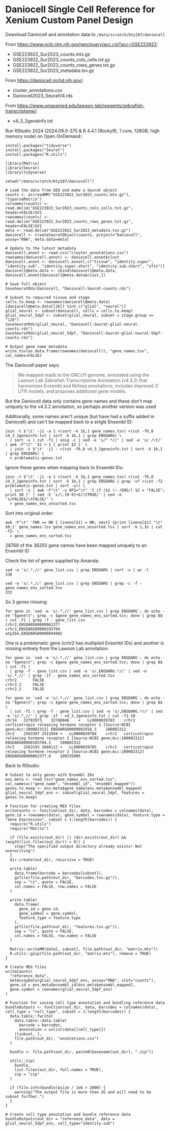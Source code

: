 # Daniocell Single Cell Reference for Xenium Custom Panel Design

Download Daniocell and annotation data to `/data/scratch/bty107/daniocell`

From https://www.ncbi.nlm.nih.gov/geo/query/acc.cgi?acc=GSE223922:

- GSE223922_Sur2023_counts.mtx.gz
- GSE223922_Sur2023_counts_cols_cells.txt.gz
- GSE223922_Sur2023_counts_rows_genes.txt.gz
- GSE223922_Sur2023_metadata.tsv.gz

From https://daniocell.nichd.nih.gov/:

- cluster_annotations.csv
- Daniocell2023_SeuratV4.rds

From https://www.umassmed.edu/lawson-lab/reagents/zebrafish-transcriptome/:

- v4_3_2geneinfo.txt

Run RStudio 2024 (2024.09.0-375 & R 4.4.1 (Rocky9), 1 core, 128GB, high memory node) on Open OnDemand::

```
install.packages("tidyverse")
install.packages("Seurat")
install.packages("R.utils")

library(Matrix)
library(Seurat)
library(tidyverse)

setwd("/data/scratch/bty107/daniocell")

# Load the data from GEO and make a Seurat object
counts <- as(readMM("GSE223922_Sur2023_counts.mtx.gz"), "CsparseMatrix")
colnames(counts) <- read.delim("GSE223922_Sur2023_counts_cols_cells.txt.gz", header=FALSE)$V1
rownames(counts) <- read.delim("GSE223922_Sur2023_counts_rows_genes.txt.gz", header=FALSE)$V1
meta <- read.delim("GSE223922_Sur2023_metadata.tsv.gz")
daniocell <- CreateSeuratObject(counts, project="Daniocell", assay="RNA", meta.data=meta)

# Update to the latest metadata
daniocell.annot <- read.csv("cluster_annotations.csv")
rownames(daniocell.annot) <- daniocell.annot$clust
daniocell.annot <- daniocell.annot[,c("tissue", "identity.super", "identity.sub", "identity.super.short", "identity.sub.short", "zfin")]
daniocell@meta.data <- cbind(daniocell@meta.data, daniocell.annot[daniocell@meta.data$clust,])

# Save full object
SaveSeuratRds(daniocell, "Daniocell-Seurat-counts.rds")

# Subset to required tissue and stage
cells.to.keep <- rownames(daniocell@meta.data)[daniocell@meta.data[[26]] %in% c("glial", "neural")]
glial_neural <- subset(daniocell, cells = cells.to.keep)
glial_neural_5dpf <- subset(glial_neural, subset = stage.group == "120")
SaveSeuratRds(glial_neural, "Daniocell-Seurat-glial-neural-counts.rds")
SaveSeuratRds(glial_neural_5dpf, "Daniocell-Seurat-glial-neural-5dpf-counts.rds")

# Output gene name metadata
write_tsv(as.data.frame(rownames(daniocell)), "gene_names.tsv", col_names=FALSE)
```

The Daniocell paper says:

> We mapped reads to the GRCz11 genome, annotated using the Lawson Lab Zebrafish Transcriptome Annotation (v4.3.2) that harmonizes Ensembl and Refseq annotations, includes improved 3' UTR models, and proposes additional gene models.

But the Daniocell data only contains gene names and these don't map uniquely to the v4.3.2 annotation, so perhaps another version was used

Additionally, some names aren't unique (but have had a suffix added in Daniocell) and can't be mapped back to a single Ensembl ID:

```
join -t $'\t' -j1 -a 1 <(sort -k 1b,1 gene_names.tsv) <(cut -f6,8 v4_3_2geneinfo.txt | sort -k 1b,1 | grep ENSDARG) \
  | sort -u | cut -f1 | uniq -c | sed -e 's/^ *//' | sed -e 's/ /\t/' | awk -F"\t" '$1 > 1 { print $2 }' \
  | join -t $'\t' -j1 - <(cut -f6,8 v4_3_2geneinfo.txt | sort -k 1b,1 | grep ENSDARG) \
  > problematic-genes.txt
```

Ignore these genes when mapping back to Ensembl IDs:

```
join -t $'\t' -j1 -a 1 <(sort -k 1b,1 gene_names.tsv) <(cut -f6,8 v4_3_2geneinfo.txt | sort -k 1b,1 | grep ENSDARG | grep -vf <(cut -f2 problematic-genes.txt | sort -u)) \
  | sort -u | awk -F"\t" -v OFS="\t" '{ if ($2 !~ /ENS/) $2 = "FALSE"; print $0 }' | sed -E 's/\.[0-9]+$/\tTRUE/' | sed -e 's/FALSE$/\tFALSE/' \
  > gene_names_ens_unsorted.tsv
```

Sort into original order:

```
awk -F"\t" 'FNR == NR { lineno[$1] = NR; next} {print lineno[$1] "\t" $0;}' gene_names.tsv gene_names_ens_unsorted.tsv | sort -k 1,1n | cut -f2- \
  > gene_names_ens_sorted.tsv
```

28769 of the 36250 gene names have been mapped uniquely to an Ensembl ID

Check the list of genes supplied by Amanda:

```
sed -e 's/.*,//' gene_list.csv | grep ENSDARG | sort -u | wc -l
336
```

```
sed -e 's/.*,//' gene_list.csv | grep ENSDARG | grep -c -f - gene_names_ens_sorted.tsv
333
```

So 3 genes missing:

```
for gene in `sed -e 's/.*,//' gene_list.csv | grep ENSDARG`; do echo -ne "$gene\t"; grep -c $gene gene_names_ens_sorted.tsv; done | grep 0$ | cut -f1 | grep -f - gene_list.csv
crhr2,ENSDARG00000062377
crhr2,ENSDARG00000103704
atp2b4,ENSDARG00000044902
```

One is a problematic gene (crhr2 has multipled Ensembl IDs) and another is missing entirely from the Lawson Lab annotation:

```
for gene in `sed -e 's/.*,//' gene_list.csv | grep ENSDARG`; do echo -ne "$gene\t"; grep -c $gene gene_names_ens_sorted.tsv; done | grep 0$ | cut -f1 \
  | grep -f - gene_list.csv | sed -e 's/,ENSDARG.*//' | sed -e 's/.*,//' | grep -if - gene_names_ens_sorted.tsv
crhr2		FALSE
crhr2.1		FALSE
crhr2.2		FALSE

for gene in `sed -e 's/.*,//' gene_list.csv | grep ENSDARG`; do echo -ne "$gene\t"; grep -c $gene gene_names_ens_sorted.tsv; done | grep 0$ \
  | cut -f1 | grep -f - gene_list.csv | sed -e 's/,ENSDARG.*//' | sed -e 's/.*,//' | grep -if - v4_3_2geneinfo.txt | cut -f1-10
chr14	32783973	32788046	+	LL0000039783	crhr2	corticotropin releasing hormone receptor 2 [Source:NCBI gene;Acc:100002312]	ENSDARG00000092918.3	100002312
chr2	2503397	2511944	+	LL0000039784	crhr2	corticotropin releasing hormone receptor 2 [Source:NCBI gene;Acc:100002312]	ENSDARG00000103704.2	100002312
chr2	2563193	2608112	+	LL0000039785	crhr2	corticotropin releasing hormone receptor 2 [Source:NCBI gene;Acc:100002312]	ENSDARG00000062377.6	100335005
```

Back to RStudio:

```
# Subset to only genes with Ensembl IDs
ens.meta <- read_tsv("gene_names_ens_sorted.tsv", col_names=c("gene_name", "ensembl_id", "ensembl_mapped"))
genes.to.keep <- ens.meta$gene_name[ens.meta$ensembl_mapped]
glial_neural_5dpf_ens <- subset(glial_neural_5dpf, features = genes.to.keep)

# Function for creating MEX files
writeCounts <- function(out_dir, data, barcodes = colnames(data), gene.id = rownames(data), gene.symbol = rownames(data), feature.type = "Gene Expression", subset = 1:length(barcodes)) {
  require("R.utils")
  require("Matrix")

  if (file.exists(out_dir) || (dir.exists(out_dir) && length(list.files(out_dir)) > 0)) {
    stop("The specified output directory already exists! Not overwriting")
  }
  dir.create(out_dir, recursive = TRUE)

  write.table(
    data.frame(barcode = barcodes[subset]),
    gzfile(file.path(out_dir, "barcodes.tsv.gz")),
    sep = "\t", quote = FALSE,
    col.names = FALSE, row.names = FALSE
  )

  write.table(
    data.frame(
      gene_id = gene.id,
      gene_symbol = gene.symbol,
      feature_type = feature.type
    ),
    gzfile(file.path(out_dir, "features.tsv.gz")),
    sep = "\t", quote = FALSE,
    col.names = FALSE, row.names = FALSE
  )

  Matrix::writeMM(data[, subset], file.path(out_dir, "matrix.mtx"))
  R.utils::gzip(file.path(out_dir, "matrix.mtx"), remove = TRUE)
}

# Create MEX files
writeCounts(
  "reference_data",
  GetAssayData(glial_neural_5dpf_ens, assay="RNA", slot="counts"),
  gene.id = ens.meta$ensembl_id[ens.meta$ensembl_mapped],
  gene.symbol = rownames(glial_neural_5dpf_ens)
)

# Function for saving cell type annotation and bundling reference data
bundleOutputs <- function(out_dir, data, barcodes = colnames(data), cell_type = "cell_type", subset = 1:length(barcodes)) {
  data.table::fwrite(
    data.table::data.table(
      barcode = barcodes,
      annotation = unlist(data[[cell_type]])
    )[subset, ],
    file.path(out_dir, "annotations.csv")
  )

  bundle <- file.path(out_dir, paste0(basename(out_dir), ".zip"))

  utils::zip(
    bundle,
    list.files(out_dir, full.names = TRUE),
    zip = "zip"
  )

  if (file.info(bundle)$size / 1e6 > 2000) {
    warning("The output file is more than 2G and will need to be subset further.")
  }
}

# Create cell type annotation and bundle reference data
bundleOutputs(out_dir = "reference_data", data = glial_neural_5dpf_ens, cell_type="identity.sub")
```
